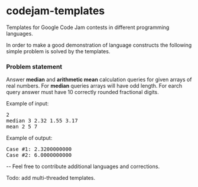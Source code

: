 codejam-templates
=================

Templates for Google Code Jam contests in different programming languages.

In order to make a good demonstration of language constructs the following simple problem is solved by the templates.

### Problem statement
Answer **median** and **arithmetic mean** calculation queries for given arrays of real numbers. For **median** queries arrays will have odd length. For earch query answer must have 10 correctly rounded fractional digits.

Example of input:
<pre>
2
median 3 2.32 1.55 3.17
mean 2 5 7
</pre>

Example of output:
<pre>
Case #1: 2.3200000000
Case #2: 6.0000000000
</pre>

--
Feel free to contribute additional languages and corrections.

Todo: add multi-threaded templates.
